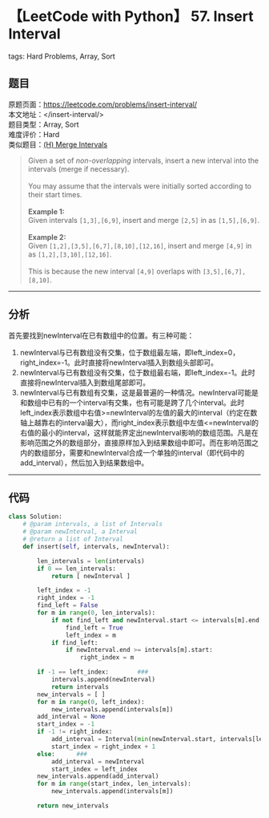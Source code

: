 # 【LeetCode with Python】 57. Insert Interval
tags: Hard Problems, Array, Sort

## 题目
原题页面：<https://leetcode.com/problems/insert-interval/><br/>
本文地址：<<leetcode-with-python-domain>/insert-interval/><br/>
题目类型：Array, Sort<br/>
难度评价：Hard<br/>
类似题目：[(H) Merge Intervals](/merge-intervals/)<br/>

> Given a set of *non-overlapping* intervals, insert a new interval into the intervals (merge if necessary).<br/>
><br/>
> You may assume that the intervals were initially sorted according to their start times.<br/>
><br/>
> **Example 1:**<br/>
> Given intervals `[1,3],[6,9]`, insert and merge `[2,5]` in as `[1,5],[6,9]`.<br/>
><br/>
> **Example 2:**<br/>
> Given `[1,2],[3,5],[6,7],[8,10],[12,16]`, insert and merge `[4,9]` in as `[1,2],[3,10],[12,16]`.<br/>
><br/>
> This is because the new interval `[4,9]` overlaps with `[3,5],[6,7],[8,10]`.<br/>

<!-- more -->

---
## 分析
首先要找到newInterval在已有数组中的位置。有三种可能：<br/>

1. newInterval与已有数组没有交集，位于数组最左端，即left_index=0，right_index=-1。此时直接将newInterval插入到数组头部即可。<br/>
2. newInterval与已有数组没有交集，位于数组最右端，即left_index=-1。此时直接将newInterval插入到数组尾部即可。<br/>
3. newInterval与已有数组有交集，这是最普遍的一种情况。newInterval可能是和数组中已有的一个interval有交集，也有可能是跨了几个interval。此时left_index表示数组中右值>=newInterval的左值的最大的interval（约定在数轴上越靠右的interval最大），而right_index表示数组中左值<=newInterval的右值的最小的interval，这样就能界定出newInterval影响的数组范围。凡是在影响范围之外的数组部分，直接原样加入到结果数组中即可。而在影响范围之内的数组部分，需要和newInterval合成一个单独的interval（即代码中的add_interval），然后加入到结果数组中。<br/>

---
## 代码
``` python
class Solution:
    # @param intervals, a list of Intervals
    # @param newInterval, a Interval
    # @return a list of Interval
    def insert(self, intervals, newInterval):

        len_intervals = len(intervals)
        if 0 == len_intervals:
            return [ newInterval ]

        left_index = -1
        right_index = -1
        find_left = False
        for m in range(0, len_intervals):
            if not find_left and newInterval.start <= intervals[m].end:
                find_left = True
                left_index = m
            if find_left:
                if newInterval.end >= intervals[m].start:
                    right_index = m

        if -1 == left_index:        ###
            intervals.append(newInterval)
            return intervals
        new_intervals = [ ]
        for m in range(0, left_index):
            new_intervals.append(intervals[m])
        add_interval = None
        start_index = -1
        if -1 != right_index:
            add_interval = Interval(min(newInterval.start, intervals[left_index].start), max(newInterval.end, intervals[right_index].end))
            start_index = right_index + 1
        else:      ###
            add_interval = newInterval
            start_index = left_index
        new_intervals.append(add_interval)
        for m in range(start_index, len_intervals):
            new_intervals.append(intervals[m])

        return new_intervals
```
